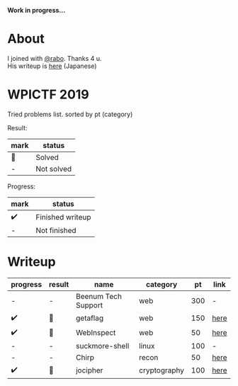 **Work in progress...**

# About

I joined with [@rabo](https://github.com/rabosakaki). Thanks 4 u.  
His writeup is [here](https://scrapbox.io/luckyrat/%E3%80%90CTF-20180415%E3%80%91WPICTF2019_WriteUp) (Japanese)

# WPICTF 2019

Tried problems list. sorted by pt (category)

Result:

| mark | status
| - | -
| 🚩 | Solved
| - | Not solved

Progress:  

| mark | status
| - | -
| ✔️ | Finished writeup
| - | Not finished

# Writeup

| progress | result | name | category | pt | link
| - | - | - | - | - | -
| - | - | Beenum Tech Support | web | 300 | -
| ✔️ | 🚩 | getaflag | web | 150 | [here](https://github.com/JPNYKW/WPICTF/blob/master/getaflag.md)
| ✔️ | 🚩 | WebInspect | web | 50 | [here](https://github.com/JPNYKW/WPICTF/blob/master/webInspect.md)
| - | - | suckmore-shell | linux | 100 | -
| - | - | Chirp | recon | 50 | [here](https://github.com/JPNYKW/WPICTF/blob/master/chirp.md)
| ✔️ | 🚩 | jocipher | cryptography | 100 | [here](https://scrapbox.io/luckyrat/【CTF-20190415】WPICTF2019_WriteUp)

